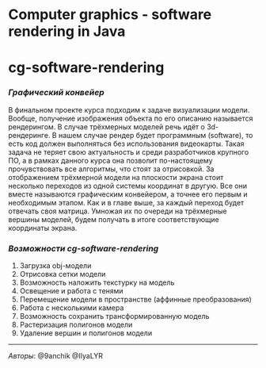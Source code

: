 # Computer graphics - software rendering in Java
# cg-software-rendering

### ___Графический конвейер___
В финальном проекте курса подходим к задаче визуализации модели. Вообще, получение изображения объекта по его описанию называется рендерингом. В случае трёхмерных моделей речь идёт о 3d-рендеринге.
В нашем случае рендер будет программным (software), то есть код должен выполняться без использования видеокарты. Такая задача не теряет свою актуальность и среди разработчиков крупного ПО, а в рамках данного курса она позволит
по-настоящему прочувствовать все алгоритмы, что стоят за отрисовкой.
За отображением трёхмерной модели на плоскости экрана стоит несколько переходов из одной системы координат в другую. Все они вместе называются графическим конвейером, а точнее его первым и необходимым этапом. Как и в главе
выше, за каждый переход будет отвечать своя матрица. Умножая их по очереди на трёхмерные вершины моделей, будем получать в итоге соответствующие координаты экрана.
### ___Возможности cg-software-rendering___
1) Загрузка obj-модели
2) Отрисовка сетки модели
3) Возможность наложить текстурку на модель
4) Освещение и работа с тенями
5) Перемещение модели в пространстве (аффинные преобразования)
6) Работа с несколькими камера
7) Возможность сохранить трансформированную модель
8) Растеризация полигонов модели
9) Удаление вершин и полигонов модели
___
*Авторы*:
@9anchik @IlyaLYR 
